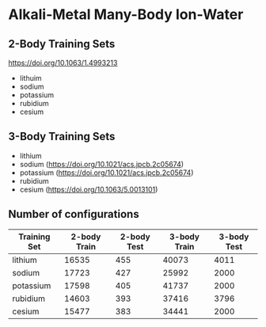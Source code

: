 # Alkali-Metal Many-Body Ion-Water

## 2-Body Training Sets
https://doi.org/10.1063/1.4993213
- lithuim
- sodium
- potassium
- rubidium
- cesium

## 3-Body Training Sets
- lithium
- sodium (https://doi.org/10.1021/acs.jpcb.2c05674)
- potassium (https://doi.org/10.1021/acs.jpcb.2c05674)
- rubidium
- cesium (https://doi.org/10.1063/5.0013101)



## Number of configurations
| Training Set | 2-body Train | 2-body Test | 3-body Train | 3-body Test |
|--------------|--------------|-------------|--------------|-------------|
| lithium      |  16535       |  455        |  40073       |  4011       |
| sodium       |  17723       |  427        |  25992       |  2000       |
| potassium    |  17598       |  405        |  41737       |  2000       |
| rubidium     |  14603       |  393        |  37416       |  3796       |
| cesium       |  15477       |  383        |  34441       |  2000       |

